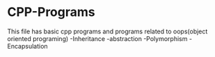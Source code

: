 # CPP-Programs

This file has basic cpp programs and programs related to oops(object oriented programing)
-Inheritance
-abstraction
-Polymorphism
-Encapsulation

